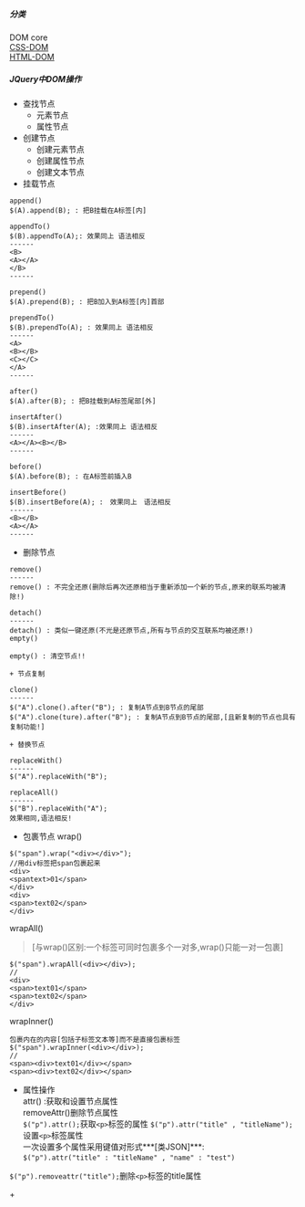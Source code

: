 ##### 分类
DOM core  
<a href="#01">CSS-DOM</a>  
<a href="#02">HTML-DOM</a>  

##### JQuery中DOM操作
+ 查找节点
  + 元素节点
  + 属性节点
+ 创建节点
  + 创建元素节点
  + 创建属性节点
  + 创建文本节点
+ 挂载节点
```
append()
$(A).append(B); : 把B挂载在A标签[内]

appendTo()
$(B).appendTo(A);: 效果同上 语法相反
------
<B>
<A></A>
</B>
------

prepend()
$(A).prepend(B); : 把B加入到A标签[内]首部

prependTo()
$(B).prependTo(A); : 效果同上 语法相反
------
<A>
<B></B>
<C></C>
</A>
------

after()
$(A).after(B); : 把B挂载到A标签尾部[外]

insertAfter()
$(B).insertAfter(A); :效果同上 语法相反
------
<A></A><B></B>
------

before()
$(A).before(B); : 在A标签前插入B

insertBefore()
$(B).insertBefore(A); :　效果同上　语法相反
------
<B></B>
<A></A>
------
```
+ 删除节点
```
remove()
------
remove() : 不完全还原(删除后再次还原相当于重新添加一个新的节点,原来的联系均被清除!)

detach()
------
detach() : 类似一键还原(不光是还原节点,所有与节点的交互联系均被还原!)
empty()

empty() : 清空节点!!

+ 节点复制

clone()
------
$("A").clone().after("B"); : 复制A节点到B节点的尾部
$("A").clone(ture).after("B"); : 复制A节点到B节点的尾部,[且新复制的节点也具有复制功能!]

+ 替换节点

replaceWith()
------
$("A").replaceWith("B");

replaceAll()
------
$("B").replaceWith("A");
效果相同,语法相反!
```
+ 包裹节点
wrap()
```
$("span").wrap("<div></div>");
//用div标签把span包裹起来
<div>
<spantext>01</span>
</div>
<div>
<span>text02</span>
</div>
```
wrapAll()
> [与wrap()区别:一个标签可同时包裹多个一对多,wrap()只能一对一包裹]  

```
$("span").wrapAll(<div></div>);
//
<div>
<span>text01</span>
<span>text02</span>
</div>
```
wrapInner()
```
包裹内在的内容[包括子标签文本等]而不是直接包裹标签
$("span").wrapInner(<div></div>);
//
<span><div>text01</div></span>
<span><div>text02</div></span>
```
+ 属性操作  
attr() :获取和设置节点属性  
removeAttr()删除节点属性  
`$("p").attr();`获取`<p>`标签的属性
`$("p").attr("title" , "titleName");`设置`<p>`标签属性  
一次设置多个属性采用键值对形式***[类JSON]***:  
`$("p").attr("title" : "titleName" , "name" : "test")`

`$("p").removeattr("title");`删除`<p>`标签的title属性

<a id="01"></a>
+

